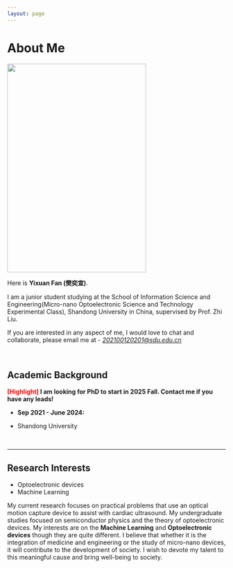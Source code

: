 ```yaml
---
layout: page
---
```


# About Me

<img src="https://FanYixuan0216.github.io/fanyixuan.jpg" class="floatpic" width="320" height="480">

Here is **Yixuan Fan (樊奕宣)**.

I am a junior student studying at the School of Information Science and Engineering(Micro-nano Optoelectronic Science and Technology Experimental Class), Shandong University in China, supervised by Prof. Zhi Liu.

If you are interested in any aspect of me, I would love to chat and collaborate, please email me at - *202100120201@sdu.edu.cn*

<br>

## Academic Background

**<font color='red'>[Highlight]</font> I am looking for PhD to start in 2025 Fall. Contact me if you have any leads!**

- **Sep 2021 - June 2024:**

- Shandong University

<br>

---

## Research Interests

- Optoelectronic devices
- Machine Learning

My current research focuses on practical problems that use an optical motion capture device to assist with cardiac ultrasound. My undergraduate studies focused on semiconductor physics and the theory of optoelectronic devices. My interests are on the **Machine Learning** and **Optoelectronic devices** though they are quite different. I believe that whether it is the integration of medicine and engineering or the study of micro-nano devices, it will contribute to the development of society. I wish to devote my talent to this meaningful cause and bring well-being to society.

<br>


